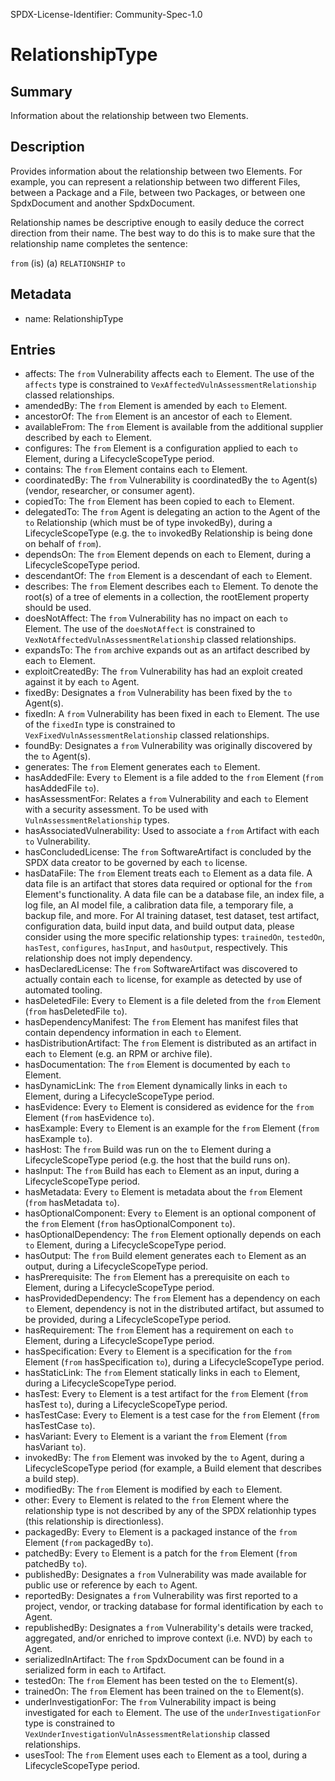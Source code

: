 SPDX-License-Identifier: Community-Spec-1.0

# RelationshipType

## Summary

Information about the relationship between two Elements.

## Description

Provides information about the relationship between two Elements.
For example, you can represent a relationship between two different Files,
between a Package and a File, between two Packages, or between one SpdxDocument
and another SpdxDocument.

Relationship names be descriptive enough to easily deduce the correct direction
from their name. The best way to do this is to make sure that the relationship
name completes the sentence:

`from` (is) (a) `RELATIONSHIP` `to`

## Metadata

- name: RelationshipType

## Entries

- affects: The `from` Vulnerability affects each `to` Element. The use of the `affects` type is constrained to `VexAffectedVulnAssessmentRelationship` classed relationships.
- amendedBy: The `from` Element is amended by each `to` Element.
- ancestorOf: The `from` Element is an ancestor of each `to` Element.
- availableFrom: The `from` Element is available from the additional supplier described by each `to` Element.
- configures: The `from` Element is a configuration applied to each `to` Element, during a LifecycleScopeType period.
- contains: The `from` Element contains each `to` Element.
- coordinatedBy: The `from` Vulnerability is coordinatedBy the `to` Agent(s) (vendor, researcher, or consumer agent).
- copiedTo: The `from` Element has been copied to each `to` Element.
- delegatedTo: The `from` Agent is delegating an action to the Agent of the `to` Relationship (which must be of type invokedBy), during a LifecycleScopeType (e.g. the `to` invokedBy Relationship is being done on behalf of `from`).
- dependsOn: The `from` Element depends on each `to` Element, during a LifecycleScopeType period.
- descendantOf: The `from` Element is a descendant of each `to` Element.
- describes: The `from` Element describes each `to` Element. To denote the root(s) of a tree of elements in a collection, the rootElement property should be used.
- doesNotAffect: The `from` Vulnerability has no impact on each `to` Element. The use of the `doesNotAffect` is constrained to `VexNotAffectedVulnAssessmentRelationship` classed relationships.
- expandsTo: The `from` archive expands out as an artifact described by each `to` Element.
- exploitCreatedBy: The `from` Vulnerability has had an exploit created against it by each `to` Agent.
- fixedBy: Designates a `from` Vulnerability has been fixed by the `to` Agent(s).
- fixedIn: A `from` Vulnerability has been fixed in each `to` Element. The use of the `fixedIn` type is constrained to `VexFixedVulnAssessmentRelationship` classed relationships.
- foundBy: Designates a `from` Vulnerability was originally discovered by the `to` Agent(s).
- generates: The `from` Element generates each `to` Element.
- hasAddedFile: Every `to` Element is a file added to the `from` Element (`from` hasAddedFile `to`).
- hasAssessmentFor: Relates a `from` Vulnerability and each `to` Element with a security assessment. To be used with `VulnAssessmentRelationship` types.
- hasAssociatedVulnerability: Used to associate a `from` Artifact with each `to` Vulnerability.
- hasConcludedLicense: The `from` SoftwareArtifact is concluded by the SPDX data creator to be governed by each `to` license.
- hasDataFile: The `from` Element treats each `to` Element as a data file. A data file is an artifact that stores data required or optional for the `from` Element's functionality. A data file can be a database file, an index file, a log file, an AI model file, a calibration data file, a temporary file, a backup file, and more. For AI training dataset, test dataset, test artifact, configuration data, build input data, and build output data, please consider using the more specific relationship types: `trainedOn`, `testedOn`, `hasTest`, `configures`, `hasInput`, and `hasOutput`, respectively. This relationship does not imply dependency.
- hasDeclaredLicense: The `from` SoftwareArtifact was discovered to actually contain each `to` license, for example as detected by use of automated tooling.
- hasDeletedFile: Every `to` Element is a file deleted from the `from` Element (`from` hasDeletedFile `to`).
- hasDependencyManifest: The `from` Element has manifest files that contain dependency information in each `to` Element.
- hasDistributionArtifact: The `from` Element is distributed as an artifact in each `to` Element (e.g. an RPM or archive file).
- hasDocumentation: The `from` Element is documented by each `to` Element.
- hasDynamicLink: The `from` Element dynamically links in each `to` Element, during a LifecycleScopeType period.
- hasEvidence: Every `to` Element is considered as evidence for the `from` Element (`from` hasEvidence `to`).
- hasExample: Every `to` Element is an example for the `from` Element (`from` hasExample `to`).
- hasHost: The `from` Build was run on the `to` Element during a LifecycleScopeType period (e.g. the host that the build runs on).
- hasInput: The `from` Build has each `to` Element as an input, during a LifecycleScopeType period.
- hasMetadata: Every `to` Element is metadata about the `from` Element (`from` hasMetadata `to`).
- hasOptionalComponent: Every `to` Element is an optional component of the `from` Element (`from` hasOptionalComponent `to`).
- hasOptionalDependency: The `from` Element optionally depends on each `to` Element, during a LifecycleScopeType period.
- hasOutput: The `from` Build element generates each `to` Element as an output, during a LifecycleScopeType period.
- hasPrerequisite: The `from` Element has a prerequisite on each `to` Element, during a LifecycleScopeType period.
- hasProvidedDependency: The `from` Element has a dependency on each `to` Element, dependency is not in the distributed artifact, but assumed to be provided, during a LifecycleScopeType period.
- hasRequirement: The `from` Element has a requirement on each `to` Element, during a LifecycleScopeType period.
- hasSpecification: Every `to` Element is a specification for the `from` Element (`from` hasSpecification `to`), during a LifecycleScopeType period.
- hasStaticLink: The `from` Element statically links in each `to` Element, during a LifecycleScopeType period.
- hasTest: Every `to` Element is a test artifact for the `from` Element (`from` hasTest `to`), during a LifecycleScopeType period.
- hasTestCase: Every `to` Element is a test case for the `from` Element (`from` hasTestCase `to`).
- hasVariant: Every `to` Element is a variant the `from` Element (`from` hasVariant `to`).
- invokedBy: The `from` Element was invoked by the `to` Agent, during a LifecycleScopeType period (for example, a Build element that describes a build step).
- modifiedBy: The `from` Element is modified by each `to` Element.
- other: Every `to` Element is related to the `from` Element where the relationship type is not described by any of the SPDX relationhip types (this relationship is directionless).
- packagedBy: Every `to` Element is a packaged instance of the `from` Element (`from` packagedBy `to`).
- patchedBy: Every `to` Element is a patch for the `from` Element (`from` patchedBy `to`).
- publishedBy: Designates a `from` Vulnerability was made available for public use or reference by each `to` Agent.
- reportedBy: Designates a `from` Vulnerability was first reported to a project, vendor, or tracking database for formal identification by each `to` Agent.
- republishedBy: Designates a `from` Vulnerability's details were tracked, aggregated, and/or enriched to improve context (i.e. NVD) by each `to` Agent.
- serializedInArtifact: The `from` SpdxDocument can be found in a serialized form in each `to` Artifact.
- testedOn: The `from` Element has been tested on the `to` Element(s).
- trainedOn: The `from` Element has been trained on the `to` Element(s).
- underInvestigationFor: The `from` Vulnerability impact is being investigated for each `to` Element. The use of the `underInvestigationFor` type is constrained to `VexUnderInvestigationVulnAssessmentRelationship` classed relationships.
- usesTool: The `from` Element uses each `to` Element as a tool, during a LifecycleScopeType period.
